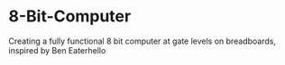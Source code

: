 # 8-Bit-Computer
Creating a fully functional 8 bit computer at gate levels on breadboards, inspired by Ben Eaterhello
